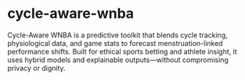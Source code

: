 # cycle-aware-wnba
Cycle-Aware WNBA is a predictive toolkit that blends cycle tracking, physiological data, and game stats to forecast menstruation-linked performance shifts. Built for ethical sports betting and athlete insight, it uses hybrid models and explainable outputs—without compromising privacy or dignity.
